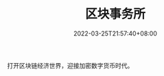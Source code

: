 ﻿---
weight: 
title: "区块事务所"
description: "打开区块链经济世界，迎接加密数字货币时代"
date: 2022-03-25T21:57:40+08:00
lastmod: 2022-03-25T16:45:40+08:00
draft: false
authors: ["Metabd"]
featuredImage: "qukuaishiwusuo.jpg"
link: ""
tags: ["微信公众号","区块事务所"]
categories: ["navigation"]
navigation: ["微信公众号"]
lightgallery: true
toc: true
pinned: false
recommend: false
recommend1: false
---
打开区块链经济世界，迎接加密数字货币时代。
